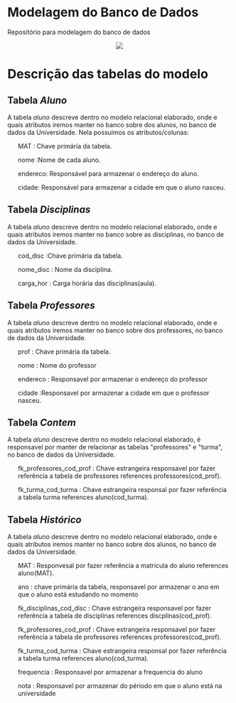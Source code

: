 
# Modelagem do Banco de Dados
Repositório para modelagem do banco de dados

<div align="center">
  <img src="Universidade/Lógico_1.png"/>
</div>

# Descrição das tabelas do modelo

<h2>Tabela <i>Aluno</i></h2>
A tabela <i>aluno</i> descreve dentro no modelo relacional elaborado, onde e quais atributos iremos manter no banco
sobre dos alunos, no banco de dados da Universidade.
Nela possuímos os atributos/colunas:
<ul>
    <p>MAT : Chave primária da tabela.</p>
    <p>nome :Nome de cada aluno.</p>
    <p>endereco: Responsável para armazenar o endereço do aluno.</p>
    <p>cidade: Responsável para armazenar a cidade em que o aluno nasceu.</p>
</ul>

<h2>Tabela <i>Disciplinas</i></h2>
A tabela <i>aluno</i> descreve dentro no modelo relacional elaborado, onde e quais atributos iremos manter no banco
sobre as disciplinas, no banco de dados da Universidade.
<ul>
  <p>cod_disc :Chave primária da tabela.</p>
    <p>nome_disc : Nome da disciplina.</p>
    <p>carga_hor : Carga horária das disciplinas(aula).</p>
</ul>

<h2>Tabela <i> Professores</i></h2>
A tabela <i>aluno</i> descreve dentro no modelo relacional elaborado, onde e quais atributos iremos manter no banco
sobre dos professores, no banco de dados da Universidade.
<ul>
  <p>prof : Chave primária da tabela.</p>
    <p>nome : Nome do professor</p>
    <p>endereco : Responsavel por armazenar o endereço do professor</p>
    <p>cidade :Responsavel por armazenar a cidade em que o professor nasceu.</p>
 </ul>
 
<h2>Tabela <i> Contem</i></h2>
A tabela <i>aluno</i> descreve dentro no modelo relacional elaborado, é responsavel por manter de relacionar as tabelas "professores" e  "turma", no banco de dados da Universidade.
<ul>
    <p>fk_professores_cod_prof : Chave estrangeira responsavel por fazer referência a tabela de professores references professores(cod_prof).</p>
    <p>fk_turma_cod_turma : Chave estrangeira responsal por fazer referência a tabela turma references aluno(cod_turma).</p>
</ul>

<h2>Tabela <i>Histórico</i></h2>
A tabela <i>aluno</i> descreve dentro no modelo relacional elaborado, onde e quais atributos iremos manter no banco
sobre dos alunos, no banco de dados da Universidade.
<ul>
    <p>MAT : Responvesal por fazer referência a matricula do aluno references aluno(MAT).</p>
    <p>ano : chave primária da tabela, responsavel por armazenar o ano em que o aluno está estudando no momento</p>
    <p>fk_disciplinas_cod_disc : Chave estrangeira responsavel por fazer referência a tabela de disciplinas references discplinas(cod_prof).</p>
    <p>fk_professores_cod_prof : Chave estrangeira responsavel por fazer referência a tabela de professores references professores(cod_prof).</p>
    <p>fk_turma_cod_turma : Chave estrangeira responsal por fazer referência a tabela turma references aluno(cod_turma).</p>
    <p>frequencia : Responsavel por armazenar a frequencia do aluno</p>
    <p>nota : Responsavel por armazenar do périodo em que o aluno está na universidade</p>
</ul>
